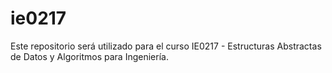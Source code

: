 # ie0217
Este repositorio será utilizado para el curso IE0217 - Estructuras Abstractas de Datos y Algoritmos para Ingeniería.